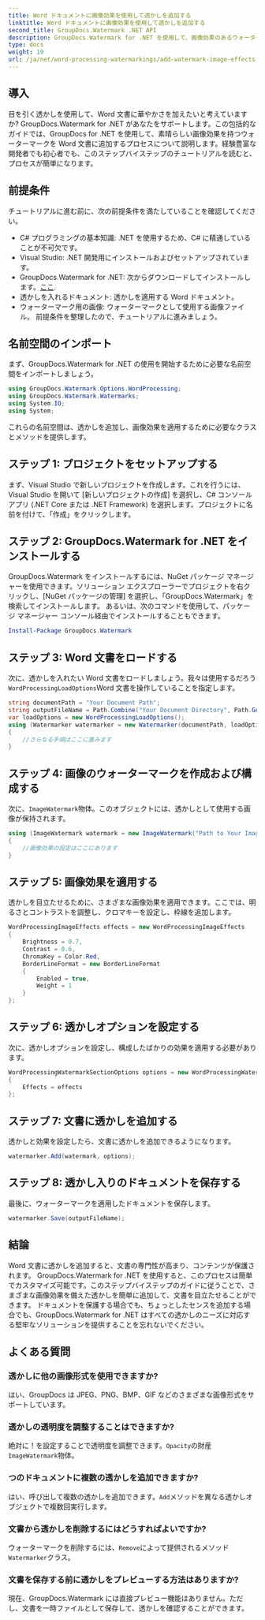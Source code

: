 ```yaml
---
title: Word ドキュメントに画像効果を使用して透かしを追加する
linktitle: Word ドキュメントに画像効果を使用して透かしを追加する
second_title: GroupDocs.Watermark .NET API
description: GroupDocs.Watermark for .NET を使用して、画像効果のあるウォーターマークを Word 文書に追加する方法を学びます。素晴らしい結果を得るには、ステップバイステップのガイドに従ってください。
type: docs
weight: 19
url: /ja/net/word-processing-watermarkings/add-watermark-image-effects-word-docs/
---
```

## 導入
目を引く透かしを使用して、Word 文書に華やかさを加えたいと考えていますか? GroupDocs.Watermark for .NET があなたをサポートします。この包括的なガイドでは、GroupDocs for .NET を使用して、素晴らしい画像効果を持つウォーターマークを Word 文書に追加するプロセスについて説明します。経験豊富な開発者でも初心者でも、このステップバイステップのチュートリアルを読むと、プロセスが簡単になります。
## 前提条件
チュートリアルに進む前に、次の前提条件を満たしていることを確認してください。
- C# プログラミングの基本知識: .NET を使用するため、C# に精通していることが不可欠です。
- Visual Studio: .NET 開発用にインストールおよびセットアップされています。
-  GroupDocs.Watermark for .NET: 次からダウンロードしてインストールします。[ここ](https://releases.groupdocs.com/Watermark/net/).
- 透かしを入れるドキュメント: 透かしを適用する Word ドキュメント。
- ウォーターマーク用の画像: ウォーターマークとして使用する画像ファイル。
前提条件を整理したので、チュートリアルに進みましょう。
## 名前空間のインポート
まず、GroupDocs.Watermark for .NET の使用を開始するために必要な名前空間をインポートしましょう。
```csharp
using GroupDocs.Watermark.Options.WordProcessing;
using GroupDocs.Watermark.Watermarks;
using System.IO;
using System;
```
これらの名前空間は、透かしを追加し、画像効果を適用するために必要なクラスとメソッドを提供します。
## ステップ 1: プロジェクトをセットアップする
まず、Visual Studio で新しいプロジェクトを作成します。これを行うには、Visual Studio を開いて [新しいプロジェクトの作成] を選択し、C# コンソール アプリ (.NET Core または .NET Framework) を選択します。プロジェクトに名前を付けて、「作成」をクリックします。
## ステップ 2: GroupDocs.Watermark for .NET をインストールする
GroupDocs.Watermark をインストールするには、NuGet パッケージ マネージャーを使用できます。ソリューション エクスプローラーでプロジェクトを右クリックし、[NuGet パッケージの管理] を選択し、「GroupDocs.Watermark」を検索してインストールします。
あるいは、次のコマンドを使用して、パッケージ マネージャー コンソール経由でインストールすることもできます。
```powershell
Install-Package GroupDocs.Watermark
```
## ステップ 3: Word 文書をロードする
次に、透かしを入れたい Word 文書をロードしましょう。我々は使用するだろう`WordProcessingLoadOptions`Word 文書を操作していることを指定します。
```csharp
string documentPath = "Your Document Path";
string outputFileName = Path.Combine("Your Document Directory", Path.GetFileName(documentPath));
var loadOptions = new WordProcessingLoadOptions();
using (Watermarker watermarker = new Watermarker(documentPath, loadOptions))
{
    //さらなる手順はここに進みます
}
```
## ステップ 4: 画像のウォーターマークを作成および構成する
次に、`ImageWatermark`物体。このオブジェクトには、透かしとして使用する画像が保持されます。
```csharp
using (ImageWatermark watermark = new ImageWatermark("Path to Your Image"))
{
    //画像効果の設定はここにあります
}
```
## ステップ 5: 画像効果を適用する
透かしを目立たせるために、さまざまな画像効果を適用できます。ここでは、明るさとコントラストを調整し、クロマキーを設定し、枠線を追加します。
```csharp
WordProcessingImageEffects effects = new WordProcessingImageEffects
{
    Brightness = 0.7,
    Contrast = 0.6,
    ChromaKey = Color.Red,
    BorderLineFormat = new BorderLineFormat
    {
        Enabled = true,
        Weight = 1
    }
};
```
## ステップ 6: 透かしオプションを設定する
次に、透かしオプションを設定し、構成したばかりの効果を適用する必要があります。
```csharp
WordProcessingWatermarkSectionOptions options = new WordProcessingWatermarkSectionOptions
{
    Effects = effects
};
```
## ステップ 7: 文書に透かしを追加する
透かしと効果を設定したら、文書に透かしを追加できるようになります。
```csharp
watermarker.Add(watermark, options);
```
## ステップ 8: 透かし入りのドキュメントを保存する
最後に、ウォーターマークを適用したドキュメントを保存します。 
```csharp
watermarker.Save(outputFileName);
```
## 結論
Word 文書に透かしを追加すると、文書の専門性が高まり、コンテンツが保護されます。 GroupDocs.Watermark for .NET を使用すると、このプロセスは簡単でカスタマイズ可能です。このステップバイステップのガイドに従うことで、さまざまな画像効果を備えた透かしを簡単に追加して、文書を目立たせることができます。 
ドキュメントを保護する場合でも、ちょっとしたセンスを追加する場合でも、GroupDocs.Watermark for .NET はすべての透かしのニーズに対応する堅牢なソリューションを提供することを忘れないでください。 
## よくある質問
### 透かしに他の画像形式を使用できますか?
はい、GroupDocs は JPEG、PNG、BMP、GIF などのさまざまな画像形式をサポートしています。
### 透かしの透明度を調整することはできますか?
絶対に！を設定することで透明度を調整できます。`Opacity`の財産`ImageWatermark`物体。
### つのドキュメントに複数の透かしを追加できますか?
はい、呼び出して複数の透かしを追加できます。`Add`メソッドを異なる透かしオブジェクトで複数回実行します。
### 文書から透かしを削除するにはどうすればよいですか?
ウォーターマークを削除するには、`Remove`によって提供されるメソッド`Watermarker`クラス。
### 文書を保存する前に透かしをプレビューする方法はありますか?
現在、GroupDocs.Watermark には直接プレビュー機能はありません。ただし、文書を一時ファイルとして保存して、透かしを確認することができます。